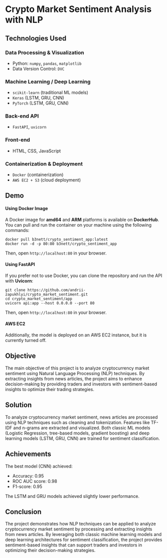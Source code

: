 # Crypto Market Sentiment Analysis with NLP
## Technologies Used
### Data Processing & Visualization  
- Python: `numpy`, `pandas`, `matplotlib`  
- Data Version Control: `DVC`

### Machine Learning / Deep Learning  
- `scikit-learn` (traditional ML models)  
- `Keras` (LSTM, GRU, CNN)  
- `PyTorch` (LSTM, GRU, CNN)

### Back-end API  
- `FastAPI`, `uvicorn`  

### Front-end  
- HTML, CSS, JavaScript  

### Containerization & Deployment  
- `Docker` (containerization)  
- `AWS EC2 + S3` (cloud deployment)  

## Demo 
#### Using Docker Image
A Docker image for **amd64** and **ARM** platforms is available on **DockerHub**. You can pull and run the container on your machine using the following commands:
```
docker pull b3nett/crypto_sentiment_app:latest
docker run -d -p 80:80 b3nett/crypto_sentiment_app
```
Then, open `http://localhost:80` in your browser. 

#### Using FastAPI
If you prefer not to use Docker, you can clone the repository and run the API with **Uvicorn**:
```
git clone https://github.com/andrii-zapukhlyi/crypto_market_sentiment.git
cd crypto_market_sentiment/app
uvicorn api:app --host 0.0.0.0 --port 80
```
Then, open `http://localhost:80` in your browser. 

#### AWS EC2 
Additionally, the model is deployed on an AWS EC2 instance, but it is currently turned off.

## Objective
The main objective of this project is to analyze cryptocurrency market sentiment using Natural Language Processing (NLP) techniques. By extracting insights from news articles, the project aims to enhance decision-making by providing traders and investors with sentiment-based insights to optimize their trading strategies.

## Solution
To analyze cryptocurrency market sentiment, news articles are processed using NLP techniques such as cleaning and tokenization. Features like TF-IDF and n-grams are extracted and visualized. Both classic ML models (Logistic Regression, tree-based models, gradient boosting) and deep learning models (LSTM, GRU, CNN) are trained for sentiment classification.

## Achievements
The best model (CNN) achieved:

-  Accuracy: 0.95
- ROC AUC score: 0.98
- F1-score: 0.95

The LSTM and GRU models achieved slightly lower performance.

## Conclusion
The project demonstrates how NLP techniques can be applied to analyze cryptocurrency market sentiment by processing and extracting insights from news articles. By leveraging both classic machine learning models and deep learning architectures for sentiment classification, the project provides sentiment-based insights that can support traders and investors in optimizing their decision-making strategies.
